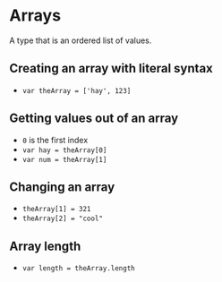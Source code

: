 # Arrays
A type that is an ordered list of values.

## Creating an array with literal syntax
- `var theArray = ['hay', 123]`

## Getting values out of an array
- `0` is the first index
- `var hay = theArray[0]`
- `var num = theArray[1]`

## Changing an array
- `theArray[1] = 321`
- `theArray[2] = "cool"`

## Array length
- `var length = theArray.length`

